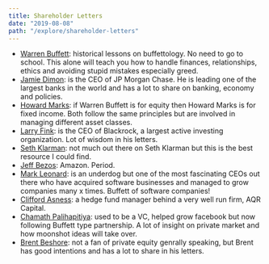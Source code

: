 ```yaml
---
title: Shareholder Letters
date: "2019-08-08"
path: "/explore/shareholder-letters"
---
```


- [Warren Buffett](http://www.berkshirehathaway.com): historical lessons on buffettology. No need to go to school. This alone will teach you how to handle finances, relationships, ethics and avoiding stupid mistakes especially greed.
- [Jamie Dimon](https://www.jpmorganchase.com/corporate/investor-relations/annual-report-proxy.htm): is the CEO of JP Morgan Chase. He is leading one of the largest banks in the world and has a lot to share on banking, economy and policies.
- [Howard Marks](https://www.oaktreecapital.com/insights/howard-marks-memos): if Warren Buffett is for equity then Howard Marks is for fixed income. Both follow the same principles but are involved in managing different asset classes.
- [Larry Fink](https://www.blackrock.com/corporate/investor-relations/larry-fink-chairmans-letter): is the CEO of Blackrock, a largest active investing organization. Lot of wisdom in his letters.
- [Seth Klarman](http://1icz9g2sdfe31jz0lglwdu48.wpengine.netdna-cdn.com/wp-content/uploads/2012/09/Seth-Klarman-Baupost-Group-Letters.pdf): not much out there on Seth Klarman but this is the best resource I could find.
- [Jeff Bezos](https://ir.aboutamazon.com/annual-reports): Amazon. Period.
- [Mark Leonard](https://www.csisoftware.com/category/pres-letters/): is an underdog but one of the most fascinating CEOs out there who have acquired software businesses and managed to grow companies many x times. Buffett of software companies!
- [Clifford Asness](https://papers.ssrn.com/sol3/cf_dev/AbsByAuth.cfm?per_id=77768): a hedge fund manager behind a very well run firm, AQR Capital.
- [Chamath Palihapitiya](https://www.socialcapital.com/annual-letters/): used to be a VC, helped grow facebook but now following Buffett type partnership. A lot of insight on private market and how moonshot ideas will take over.
- [Brent Beshore](https://www.adventur.es/annual-letters/): not a fan of private equity genrally speaking, but Brent has good intentions and has a lot to share in his letters.